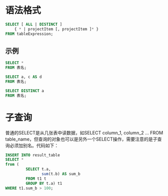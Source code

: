 # 语法格式

```sql
SELECT [ ALL | DISTINCT ]
    { * | projectItem [, projectItem ]* }
FROM tableExpression;
```

## 示例

```sql
SELECT *
FROM 表名;

SELECT a, c AS d
FROM 表名;

SELECT DISTINCT a
FROM 表名;
```

# 子查询

普通的SELECT是从几张表中读数据，如SELECT column_1, column_2 … FROM table_name，但查询的对象也可以是另外一个SELECT操作，需要注意的是子查询必须加别名。代码如下：

```sql
INSERT INTO result_table
SELECT *
from (
         SELECT t.a,
                sum(t.b) AS sum_b
         FROM t1 t
         GROUP BY t.a) t1
WHERE t1.sum_b > 100;
```

